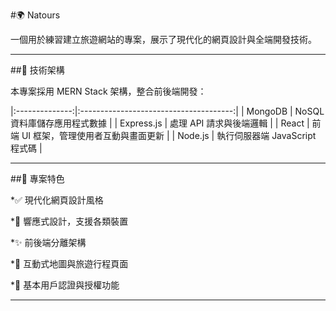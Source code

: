 #🌍 Natours

一個用於練習建立旅遊網站的專案，展示了現代化的網頁設計與全端開發技術。

---

##🔧 技術架構

本專案採用 MERN Stack 架構，整合前後端開發：

|:--------------:|:--------------------------------------:|
| MongoDB | NoSQL 資料庫儲存應用程式數據 |
| Express.js | 處理 API 請求與後端邏輯 |
| React | 前端 UI 框架，管理使用者互動與畫面更新 |
| Node.js | 執行伺服器端 JavaScript 程式碼 |

---

##🎯 專案特色

\*✅ 現代化網頁設計風格

\*📱 響應式設計，支援各類裝置

\*✨ 前後端分離架構

\*🧭 互動式地圖與旅遊行程頁面

\*🔐 基本用戶認證與授權功能

---
